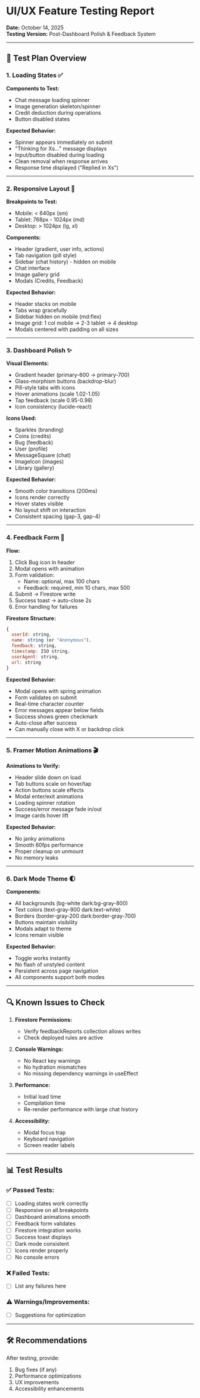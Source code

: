 # UI/UX Feature Testing Report
**Date:** October 14, 2025  
**Testing Version:** Post-Dashboard Polish & Feedback System

---

## 🧪 Test Plan Overview

### 1. Loading States ✅
**Components to Test:**
- Chat message loading spinner
- Image generation skeleton/spinner
- Credit deduction during operations
- Button disabled states

**Expected Behavior:**
- Spinner appears immediately on submit
- "Thinking for Xs..." message displays
- Input/button disabled during loading
- Clean removal when response arrives
- Response time displayed ("Replied in Xs")

---

### 2. Responsive Layout 📱
**Breakpoints to Test:**
- Mobile: < 640px (sm)
- Tablet: 768px - 1024px (md)
- Desktop: > 1024px (lg, xl)

**Components:**
- Header (gradient, user info, actions)
- Tab navigation (pill style)
- Sidebar (chat history) - hidden on mobile
- Chat interface
- Image gallery grid
- Modals (Credits, Feedback)

**Expected Behavior:**
- Header stacks on mobile
- Tabs wrap gracefully
- Sidebar hidden on mobile (md:flex)
- Image grid: 1 col mobile → 2-3 tablet → 4 desktop
- Modals centered with padding on all sizes

---

### 3. Dashboard Polish ✨
**Visual Elements:**
- Gradient header (primary-600 → primary-700)
- Glass-morphism buttons (backdrop-blur)
- Pill-style tabs with icons
- Hover animations (scale 1.02-1.05)
- Tap feedback (scale 0.95-0.98)
- Icon consistency (lucide-react)

**Icons Used:**
- Sparkles (branding)
- Coins (credits)
- Bug (feedback)
- User (profile)
- MessageSquare (chat)
- ImageIcon (images)
- Library (gallery)

**Expected Behavior:**
- Smooth color transitions (200ms)
- Icons render correctly
- Hover states visible
- No layout shift on interaction
- Consistent spacing (gap-3, gap-4)

---

### 4. Feedback Form 🐛
**Flow:**
1. Click Bug icon in header
2. Modal opens with animation
3. Form validation:
   - Name: optional, max 100 chars
   - Feedback: required, min 10 chars, max 500
4. Submit → Firestore write
5. Success toast → auto-close 2s
6. Error handling for failures

**Firestore Structure:**
```javascript
{
  userId: string,
  name: string (or "Anonymous"),
  feedback: string,
  timestamp: ISO string,
  userAgent: string,
  url: string
}
```

**Expected Behavior:**
- Modal opens with spring animation
- Form validates on submit
- Real-time character counter
- Error messages appear below fields
- Success shows green checkmark
- Auto-close after success
- Can manually close with X or backdrop click

---

### 5. Framer Motion Animations 🎬
**Animations to Verify:**
- Header slide down on load
- Tab buttons scale on hover/tap
- Action buttons scale effects
- Modal enter/exit animations
- Loading spinner rotation
- Success/error message fade in/out
- Image cards hover lift

**Expected Behavior:**
- No janky animations
- Smooth 60fps performance
- Proper cleanup on unmount
- No memory leaks

---

### 6. Dark Mode Theme 🌓
**Components:**
- All backgrounds (bg-white dark:bg-gray-800)
- Text colors (text-gray-900 dark:text-white)
- Borders (border-gray-200 dark:border-gray-700)
- Buttons maintain visibility
- Modals adapt to theme
- Icons remain visible

**Expected Behavior:**
- Toggle works instantly
- No flash of unstyled content
- Persistent across page navigation
- All components support both modes

---

## 🔍 Known Issues to Check

1. **Firestore Permissions:**
   - Verify feedbackReports collection allows writes
   - Check deployed rules are active

2. **Console Warnings:**
   - No React key warnings
   - No hydration mismatches
   - No missing dependency warnings in useEffect

3. **Performance:**
   - Initial load time
   - Compilation time
   - Re-render performance with large chat history

4. **Accessibility:**
   - Modal focus trap
   - Keyboard navigation
   - Screen reader labels

---

## 📊 Test Results

### ✅ Passed Tests:
- [ ] Loading states work correctly
- [ ] Responsive on all breakpoints
- [ ] Dashboard animations smooth
- [ ] Feedback form validates
- [ ] Firestore integration works
- [ ] Success toast displays
- [ ] Dark mode consistent
- [ ] Icons render properly
- [ ] No console errors

### ❌ Failed Tests:
- [ ] List any failures here

### ⚠️ Warnings/Improvements:
- [ ] Suggestions for optimization

---

## 🛠️ Recommendations

After testing, provide:
1. Bug fixes (if any)
2. Performance optimizations
3. UX improvements
4. Accessibility enhancements


